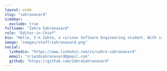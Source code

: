 ```yaml
---
layout: wide
slug: "sahranavard"
sidebar:
  exclude: true
fullname: "Zahra Sahranavard"
role: "Editor-in-Chief"
bio: "Hello, I'm Zahra, a curious Software Engineering student. With immense enthusiasm, I dedicate most of my time to learning new skills and challenging myself. I deeply believe that in the boundless world of technology, there's no finish line or point to stop learning!\n\n\nIn general, my life is divided into two parts: artistic and technical. My graphic designs represent the artistic aspect of my life, allowing me to see the world colorfully and passionately visualize my ideas. Similarly, the intersection between my long-standing interest and my field of study has opened my path to the fascinating world of Artificial Intelligence, Data Science, and Deep Learning, as a result, the majority of my activities are focused in this area.\n\n\n I believe that the combination of science, technology, and art, along with out-of-the-box thinking, can transform the world into a better place :)"
image: "images/staff/sahranavard.png"
social:
  linkedin: "https://www.linkedin.com/in/zahra-sahranavard"
  email: "zriw10sahranavard@gmail.com"
  github: "https://github.com/ZahraSahranavard"
---
```

